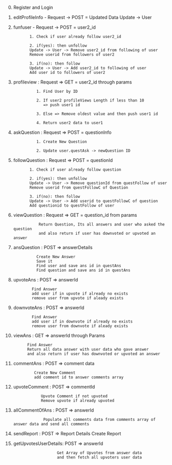 
0. Register and Login 

1. editProfileInfo - Request -> POST = Updated Data
                     Update -> User

2. funfuser - Request -> POST = user2_id

              1. Check if user already follow user2_id

              2. if(yes): then unfollow
              Update -> User -> Remove user2_id from following of user
              Remove userid from followers of user2

              3. if(no): then follow
              Update -> User -> Add user2_id to following of user
              Add user id to followers of user2

3. profileview : Request => GET = user2_id through params
                 
                 1. Find User by ID

                 2. If user2 profileViews Length if less than 10
                    => push user1 id

                 3. Else => Remove oldest value and then push user1 id

                 4. Return user2 data to user1

4. askQuestion : Request => POST = questionInfo 
                 
                 1. Create New Question

                 2. Update user.questAsk -> newQuestion ID

5. followQuestion : Request => POST = questionId
                    
              1. Check if user already follow question

              2. if(yes): then unfollow
              Update -> User -> Remove questionId from questFollow of user
              Remove userid from questFollowC of Question

              3. if(no): then follow
              Update -> User -> Add userid to questFollowC of question
              Add questionid to questFollow of user

6. viewQuestion : Request => GET = question_id from params
                  
                  Return Question, Its all answers and user who asked the question
                  and also return if user has downvoted or upvoted an answer

7. ansQuestion : POST => answerDetails
                 
                 Create New Answer
                 Save it
                 Find user and save ans id in questAns
                 Find question and save ans id in questAns

8. upvoteAns : POST => answerId

               Find Answer
               add user if in upvote if already no exists
               remove user from upvote if aleady exists

9. downvoteAns : POST => answerId

               Find Answer
               add user if in downvote if already no exists
               remove user from downvote if aleady exists

10. viewAns : GET => answerId through Params
              
              Find Answer
              Return all data answer with user data who gave answer
              and also return if user has downvoted or upvoted an answer

11. commentAns : POST => comment data
                 
                 Create New Comment
                 add comment id to answer comments array

12. upvoteComment : POST => commentId
                    
                    Upvote Comment if not upvoted
                    Remove upvote if already upvoted


13. allCommentOfAns : POST => answerId

                     Populate all comments data from comments array of answer data and send all comments

14. sendReport : POST => Report Details 
                         Create Report

15. getUpvotesUserDetails: POST => answerId
                           
                           Get Array of Upvotes from answer data
                           and then fetch all upvoters user data




                                                                                                                                                                                                                                                                                                                                                                                                                                                                                                                                                                                                                                                                                                                                                                                                                                                                                                                        

